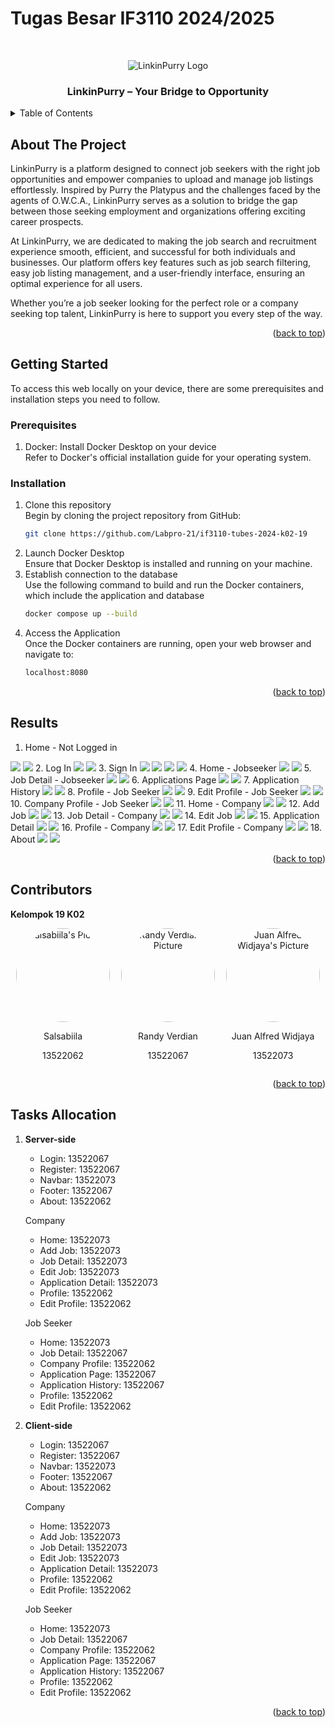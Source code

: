 # Tugas Besar IF3110 2024/2025

<a id="readme-top"></a>
<br />
<div align="center">
    <img src="php/src/public/images/logo-dark.png" alt="LinkinPurry Logo">
    <h3>LinkinPurry – Your Bridge to Opportunity</h3>
</div>

<details>
  <summary>Table of Contents</summary>
  <ol>
    <li>
      <a href="#about-the-project">About The Project</a>
    </li>
    <li>
      <a href="#getting-started">Getting Started</a>
      <ul>
        <li><a href="#prerequisites">Prerequisites</a></li>
        <li><a href="#installation">Installation</a></li>
      </ul>
    </li>
    <li><a href="#results">Results</a></li>
    <li><a href="#contributors">Contributors</a></li>
    <li><a href="#tasks-allocation">Tasks Allocation</a></li>
  </ol>
</details>

## About The Project

LinkinPurry is a platform designed to connect job seekers with the right job opportunities and empower companies to upload and manage job listings effortlessly. Inspired by Purry the Platypus and the challenges faced by the agents of O.W.C.A., LinkinPurry serves as a solution to bridge the gap between those seeking employment and organizations offering exciting career prospects.

At LinkinPurry, we are dedicated to making the job search and recruitment experience smooth, efficient, and successful for both individuals and businesses. Our platform offers key features such as job search filtering, easy job listing management, and a user-friendly interface, ensuring an optimal experience for all users.

Whether you’re a job seeker looking for the perfect role or a company seeking top talent, LinkinPurry is here to support you every step of the way.

<p align="right">(<a href="#readme-top">back to top</a>)</p>

## Getting Started

To access this web locally on your device, there are some prerequisites and installation steps you need to follow.

### Prerequisites

1. Docker: Install Docker Desktop on your device
<br>Refer to Docker's official installation guide for your operating system.</br>

### Installation

1. Clone this repository
<br>Begin by cloning the project repository from GitHub:</br>
   ```sh
   git clone https://github.com/Labpro-21/if3110-tubes-2024-k02-19
   ```
2. Launch Docker Desktop
<br>Ensure that Docker Desktop is installed and running on your machine.</br>
3. Establish connection to the database
<br>Use the following command to build and run the Docker containers, which include the application and database</br>
   ```sh
   docker compose up --build
   ```
4. Access the Application
<br>Once the Docker containers are running, open your web browser and navigate to:</br>
    ```sh
    localhost:8080
    ```

<p align="right">(<a href="#readme-top">back to top</a>)</p>

## Results
1. Home - Not Logged in
<img src="image/landing-page.png">
<img src="image/landing-page-lighthouse.png">
2. Log In
<img src="image/login.png">
<img src="image/login-lighthouse.png">
3. Sign In
<img src="image/signup1.png">
<img src="image/signup1-lighthouse.png">
<img src="image/signup2.png">
<img src="image/signup2-lighthouse.png">
4. Home - Jobseeker
<img src="image/home-jobseeker.png">
<img src="image/home-jobseeker-lighthouse.png">
5. Job Detail - Jobseeker
<img src="image/job-detail-jobseeker.png">
<img src="image/job-detail-job-seekerlighthouse.png">
6. Applications Page
<img src="image/apply.png">
<img src="image/apply-lighthouse.png">
7. Application History
<img src="image/history.png">
<img src="image/history-lighthouse.png">
8. Profile - Job Seeker
<img src="image/profile-jobseeker.png">
<img src="image/profile-jobseeker-lighthouse.png">
9. Edit Profile - Job Seeker
<img src="image/edit-profile-jobseeker.png">
<img src="image/edit-profile-jobseeker-lighthouse.png">
10. Company Profile - Job Seeker
<img src="image/company-profile-jobseeker.png">
<img src="image/company-profile-jobseeker-lighthouse.png">
11. Home - Company
<img src="image/home-company.png">
<img src="image/home-company-lighthouse.png">
12. Add Job
<img src="image/add-job.png">
<img src="image/add-job-lighthouse.png">
13. Job Detail - Company
<img src="image/job-detail-company.png">
<img src="image/job-detail-company-lighthouse.png">
14. Edit Job
<img src="image/edit-job.png">
<img src="image/edit-job-lighthouse.png">
15. Application Detail
<img src="image/application-detail.png">
<img src="image/application-detail-lighthouse.png">
16. Profile - Company
<img src="image/profile-company.png">
<img src="image/profile-company-lighthouse.png">
17. Edit Profile - Company
<img src="image/edit-profile-company.png">
<img src="image/edit-profile-company-lighthouse.png">
18. About
<img src="image/about.png">
<img src="image/about-lighthouse.png">

<p align="right">(<a href="#readme-top">back to top</a>)</p>

## Contributors

**Kelompok 19 K02**
<div style="display: flex; flex-direction: row; justify-content: space-around; align-items: center;">
  <div style="text-align: center;">
    <img src="php/src/public/images/salsa-pic.png" alt="Salsabiila's Picture" width="150" height="150" style="border-radius: 50%;">
    <p>Salsabiila</p>
    <p>13522062</p>
  </div>
  <div style="text-align: center;">
    <img src="php/src/public/images/randy-pic.png" alt="Randy Verdian's Picture" width="150" height="150" style="border-radius: 50%;">
    <p>Randy Verdian</p>
    <p>13522067</p>
  </div>
  <div style="text-align: center;">
    <img src="php/src/public/images/juan-pic.png" alt="Juan Alfred Widjaya's Picture" width="150" height="150" style="border-radius: 50%;">
    <p>Juan Alfred Widjaya</p>
    <p>13522073</p>
  </div>
</div>


<p align="right">(<a href="#readme-top">back to top</a>)</p>

## Tasks Allocation
1. **Server-side**  
   - Login: 13522067  
   - Register: 13522067  
   - Navbar: 13522073  
   - Footer: 13522067  
   - About: 13522062  

    Company 
   - Home: 13522073  
   - Add Job: 13522073  
   - Job Detail: 13522073  
   - Edit Job: 13522073  
   - Application Detail: 13522073  
   - Profile: 13522062  
   - Edit Profile: 13522062  

    Job Seeker 
   - Home: 13522073  
   - Job Detail: 13522067  
   - Company Profile: 13522062  
   - Application Page: 13522067  
   - Application History: 13522067  
   - Profile: 13522062  
   - Edit Profile: 13522062

2. **Client-side**
   - Login: 13522067  
   - Register: 13522067  
   - Navbar: 13522073  
   - Footer: 13522067  
   - About: 13522062  

    Company  
   - Home: 13522073  
   - Add Job: 13522073  
   - Job Detail: 13522073  
   - Edit Job: 13522073  
   - Application Detail: 13522073  
   - Profile: 13522062  
   - Edit Profile: 13522062  

    Job Seeker  
   - Home: 13522073  
   - Job Detail: 13522067  
   - Company Profile: 13522062  
   - Application Page: 13522067  
   - Application History: 13522067  
   - Profile: 13522062  
   - Edit Profile: 13522062

<p align="right">(<a href="#readme-top">back to top</a>)</p>